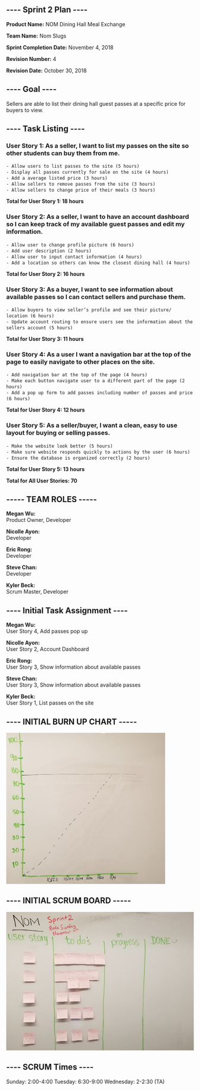 ## ---- Sprint 2 Plan ----
**Product Name:** NOM Dining Hall Meal Exchange

**Team Name:** Nom Slugs

**Sprint Completion Date:** November 4, 2018        

**Revision Number:** 4

**Revision Date:** October 30, 2018


## ---- Goal ---- 
Sellers are able to list their dining hall guest passes at a specific price for buyers to view.

## ---- Task Listing ----
### User Story 1: As a seller, I want to list my passes on the site so other students can buy them from me.
	- Allow users to list passes to the site (5 hours)
	- Display all passes currently for sale on the site (4 hours) 
	- Add a average listed price (3 hours)
	- Allow sellers to remove passes from the site (3 hours)
	- Allow sellers to change price of their meals (3 hours)
**Total for User Story 1: 18 hours**
### User Story 2: As a seller, I want to have an account dashboard so I can keep track of my available guest passes and edit my information.
	- Allow user to change profile picture (6 hours)
	- Add user description (2 hours)
	- Allow user to input contact information (4 hours)
	- Add a location so others can know the closest dining hall (4 hours)
**Total for User Story 2: 16 hours**
### User Story 3: As a buyer, I want to see information about available passes so I can contact sellers and purchase them.
	- Allow buyers to view seller’s profile and see their picture/ location (6 hours)
	- Update account routing to ensure users see the information about the sellers account (5 hours)
**Total for User Story 3: 11 hours**
### User Story 4: As a user I want a navigation bar at the top of the page to easily navigate to other places on the site.
	- Add navigation bar at the top of the page (4 hours)
	- Make each button navigate user to a different part of the page (2 hours)
	- Add a pop up form to add passes including number of passes and price (6 hours)
**Total for User Story 4: 12 hours**
### User Story 5: As a seller/buyer, I want a clean, easy to use layout for buying or selling passes.
	- Make the website look better (5 hours)
	- Make sure website responds quickly to actions by the user (6 hours) 
	- Ensure the database is organized correctly (2 hours)
**Total for User Story 5: 13 hours**


**Total for All User Stories: 70**


## ----- TEAM ROLES -----
**Megan Wu:**       
	Product Owner, Developer

**Nicolle Ayon:**   
	Developer

**Eric Rong:**       
	Developer

**Steve Chan:**     
	Developer

**Kyler Beck:**     
	Scrum Master, Developer

## ---- Initial Task Assignment ----
**Megan Wu:**        
	User Story 4, Add passes pop up

**Nicolle Ayon:**    
	User Story 2, Account Dashboard

**Eric Rong:**        
	User Story 3, Show information about available passes    

**Steve Chan:**      
	User Story 3, Show information about available passes

**Kyler Beck:**      
	User Story 1, List passes on the site


## ---- INITIAL BURN UP CHART -----
![sprint_2_burn_up_2](sprint_2_burn_up_2.JPG)

## ---- INITIAL SCRUM BOARD -----
![sprint_2_scrum_board_2](sprint_2_scrum_board_2.JPG)

## ---- SCRUM Times ----
Sunday: 2:00-4:00
Tuesday: 6:30-9:00
Wednesday: 2-2:30 (TA)
